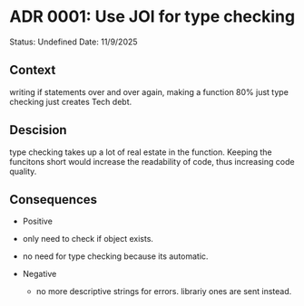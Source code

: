 

# ADR 0001: Use JOI for type checking

Status: Undefined
Date: 11/9/2025

## Context
writing if statements over and over again, making a function 80% just type checking just creates Tech debt.

## Descision
type checking takes up a lot of real estate in the function.
Keeping the funcitons short would increase the readability of code, thus increasing code quality.

## Consequences

- Positive
 - only need to check if object exists.
 - no need for type checking because its automatic.

- Negative
  - no more descriptive strings for errors. librariy ones are sent instead.  









